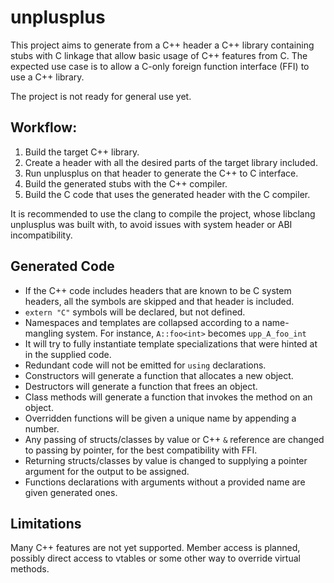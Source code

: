 # unplusplus

This project aims to generate from a C++ header a C++ library containing stubs with C linkage that
allow basic usage of C++ features from C. The expected use case is to allow a C-only foreign
function interface (FFI) to use a C++ library.

The project is not ready for general use yet.

## Workflow:
1. Build the target C++ library.
2. Create a header with all the desired parts of the target library included.
3. Run unplusplus on that header to generate the C++ to C interface.
4. Build the generated stubs with the C++ compiler.
5. Build the C code that uses the generated header with the C compiler.

It is recommended to use the clang to compile the project, whose libclang unplusplus was built with,
to avoid issues with system header or ABI incompatibility.

## Generated Code

* If the C++ code includes headers that are known to be C system headers, all the symbols are
  skipped and that header is included.
* `extern "C"` symbols will be declared, but not defined.
* Namespaces and templates are collapsed according to a name-mangling system. For instance,
  `A::foo<int>` becomes `upp_A_foo_int`
* It will try to fully instantiate template specializations that were hinted at in the supplied
  code.
* Redundant code will not be emitted for `using` declarations.
* Constructors will generate a function that allocates a new object.
* Destructors will generate a function that frees an object.
* Class methods will generate a function that invokes the method on an object.
* Overridden functions will be given a unique name by appending a number.
* Any passing of structs/classes by value or C++ `&` reference are changed to passing by pointer,
  for the best compatibility with FFI.
* Returning structs/classes by value is changed to supplying a pointer argument for the output to be
  assigned.
* Functions declarations with arguments without a provided name are given generated ones.

## Limitations

Many C++ features are not yet supported. Member access is planned, possibly direct access to vtables
or some other way to override virtual methods.
